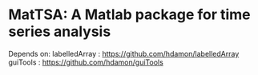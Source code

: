 # MatTSA: A Matlab package for time series analysis

Depends on:
labelledArray : https://github.com/hdamon/labelledArray
guiTools      : https://github.com/hdamon/guiTools

